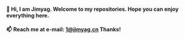 
<!-- ### I Love <span style="color:red">❤</span> the DeepLearning<span style="color:white">🧠</span> and Computer Vision<span style="color:white">👀</span> -->

####  👋 Hi, I am **Jimyag**. Welcome to my repositories. Hope you can enjoy everything here.</br>

#### 📫 Reach me at e-mail: 1@jimyag.cn  Thanks!


<!-- <b>
    <image src="https://github-readme-stats.vercel.app/api/top-langs/?username=jimyag&layout=compact&theme=tokyonight&hide=html" width=350></image>
</b>

<br></br>
<b>
   <image src="https://github-profile-trophy.vercel.app/?username=jimyag&theme=dracula" width=700></image>
</b> -->

